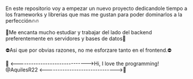 En este repositorio voy a empezar un nuevo proyecto dedicandole tiempo a los frameworks y librerias que mas me gustan para poder dominarlos a la perfección​🔥​​🔥​



💎​Me encanta mucho estudiar y trabajar del lado del backend preferentemente en servidores y bases de datos💎​ 

⛔​Asi que por obvias razones, no me esforzare tanto en el frontend.⛔​

💞️ <------------------------------>Hi, I love the programming! @AquilesR22 <------------------------------>💞​
